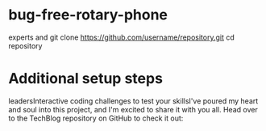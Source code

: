 # bug-free-rotary-phone
experts and git clone https://github.com/username/repository.git
cd repository
# Additional setup steps
leadersInteractive coding challenges to test your skillsI've poured my heart and soul into this project, and I'm excited to share it with you all. Head over to the TechBlog repository on GitHub to check it out:
